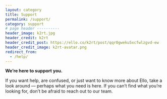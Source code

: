 ```yaml
---
layout: category
title: Support
permalink: /support/
category: support
# page header ----------
header_image: k2rt.jpg
header_credit: k2rt
header_credit_post: https://ello.co/k2rt/post/qqr0gweku5xcfwlzgvd-ew
header_credit_image: k2rt-avatar.png
redirect_from:
  - /help/
---
```


**We’re here to support you.** 

If you want help, are confused, or just want to know more about Ello, take a look around — perhaps what you need is here. If you can’t find what you’re looking for, don’t be afraid to reach out to our team.
